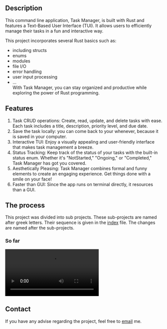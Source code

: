 ## Description
This command line application, Task Manager, is built with Rust and features a Text-Based User Interface (TUI). It allows users to efficiently manage their tasks in a fun and interactive way.

This project incorporates several Rust basics such as:
* including structs
* enums
* modules
* file I/O
* error handling
* user input processing
* ...   
With Task Manager, you can stay organized and productive while exploring the power of Rust programming.

## Features
1. Task CRUD operations: Create, read, update, and delete tasks with ease. Each task includes a title, description, priority level, and due date.
2. Save the task locally: you can come back to your whenever, because it is saved in your computer.
3. Interactive TUI: Enjoy a visually appealing and user-friendly interface that makes task management a breeze.
4. Status Tracking: Keep track of the status of your tasks with the built-in status enum. Whether it's "NotStarted," "Ongoing," or "Completed," Task Manager has got you covered.
5. Aesthetically Pleasing: Task Manager combines formal and funny elements to create an engaging experience. Get things done with a smile on your face!
6. Faster than GUI: Since the app runs on terminal directly, it resources than a GUI.

## The process
This project was divided into sub projects. These sub-projects are named after greek letters. Their sequence is given in the [index](./docs/index.md) file. The changes are named after the sub-projects.

### So far
![Task Manager So Far](./resources/task_manager_process.mp4)


## Contact
If you have any advise regarding the project, feel free to [email](mailto:abdulfaizshaikh55@gamil.com) me.
